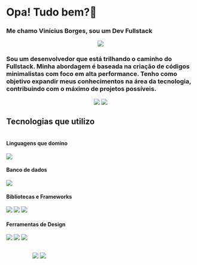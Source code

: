 # Opa! Tudo bem?👋
### Me chamo Vinícius Borges, sou um Dev Fullstack

<div align="center">

![](http://github-profile-summary-cards.vercel.app/api/cards/profile-details?username=Vinicius-Borges-dev&theme=tokyonight)

</div>

### Sou um desenvolvedor que está trilhando o caminho do Fullstack. Minha abordagem é baseada na criação de códigos minimalistas com foco em alta performance. Tenho como objetivo expandir meus conhecimentos na área da tecnologia, contribuindo com o máximo de projetos possíveis.

<div align="center">

![](http://github-profile-summary-cards.vercel.app/api/cards/repos-per-language?username=Vinicius-Borges-dev&theme=tokyonight)
![](http://github-profile-summary-cards.vercel.app/api/cards/most-commit-language?username=Vinicius-Borges-dev&theme=tokyonight)

</div>

## Tecnologias que utilizo

<div align="left" style="display:inline-block;">
    <h4>Linguagens que domino</h4>
    <img src="https://skillicons.dev/icons?i=html,css,javascript,php,nodejs,python" />
    <h4>Banco de dados</h4>
    <img src="https://skillicons.dev/icons?i=mysql,mongodb" />
    <h4>Bibliotecas e Frameworks</h4>
    
<img src="https://skillicons.dev/icons?i=bootstrap,react" />
<img src="https://img.shields.io/badge/chart.js-F5788D.svg?style=for-the-badge&logo=chart.js&logoColor=white" />
<img src="https://img.shields.io/badge/express.js-%23404d59.svg?style=for-the-badge&logo=express&logoColor=%2361DAFB" />
    
<h4>Ferramentas de Design</h4>

<img src="https://skillicons.dev/icons?i=figma" />
<img src="https://img.shields.io/badge/Krita-203759?style=for-the-badge&logo=krita&logoColor=EEF37B" />
<img src="https://img.shields.io/badge/Canva-%2300C4CC.svg?style=for-the-badge&logo=Canva&logoColor=white" />


##

<div align="center">

![](http://github-profile-summary-cards.vercel.app/api/cards/stats?username=Vinicius-Borges-dev&theme=tokyonight)
![](http://github-profile-summary-cards.vercel.app/api/cards/productive-time?username=Vinicius-Borges-dev&theme=tokyonight&utcOffset=8)

</div>
